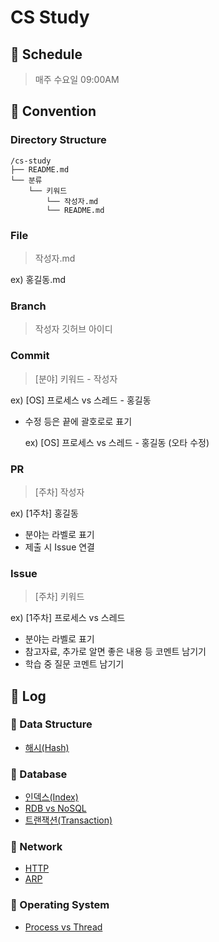 # CS Study

## 📅 Schedule

> 매주 수요일 09:00AM

## 🔑 Convention

### Directory Structure

```
/cs-study
├── README.md
└── 분류
    └── 키워드
        └── 작성자.md
        └── README.md
```

### File

> 작성자.md

ex) 홍길동.md

### Branch

> 작성자 깃허브 아이디

### Commit

> [분야] 키워드 - 작성자

ex) [OS] 프로세스 vs 스레드 - 홍길동

- 수정 등은 끝에 괄호로로 표기

  ex) [OS] 프로세스 vs 스레드 - 홍길동 (오타 수정)

### PR

> [주차] 작성자

ex) [1주차] 홍길동

- 분야는 라벨로 표기
- 제출 시 Issue 연결

### Issue

> [주차] 키워드

ex) [1주차] 프로세스 vs 스레드

- 분야는 라벨로 표기
- 참고자료, 추가로 알면 좋은 내용 등 코멘트 남기기
- 학습 중 질문 코멘트 남기기

## 📝 Log

### 📌 Data Structure

- [해시(Hash)](Data%20Structure/Hash)

### 📌 Database

- [인덱스(Index)](Database/Index)
- [RDB vs NoSQL](Database/RDB%20vs%20NoSQL)
- [트랜잭션(Transaction)](Database/Transaction)

### 📌 Network

- [HTTP](Network/HTTP)
- [ARP](Network/ARP)

### 📌 Operating System

- [Process vs Thread](Operating%20System/Process%20vs%20Thread)
